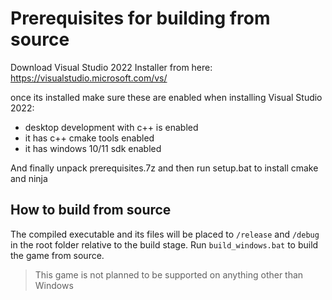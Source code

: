 # Prerequisites for building from source

Download Visual Studio 2022 Installer from here:
https://visualstudio.microsoft.com/vs/

once its installed make sure these are enabled when installing Visual Studio 2022:
- desktop development with c++ is enabled
- it has c++ cmake tools enabled
- it has windows 10/11 sdk enabled

And finally unpack prerequisites.7z and then run setup.bat to install cmake and ninja

## How to build from source

The compiled executable and its files will be placed to `/release` and `/debug` in the root folder relative to the build stage. Run `build_windows.bat` to build the game from source.

> This game is not planned to be supported on anything other than Windows